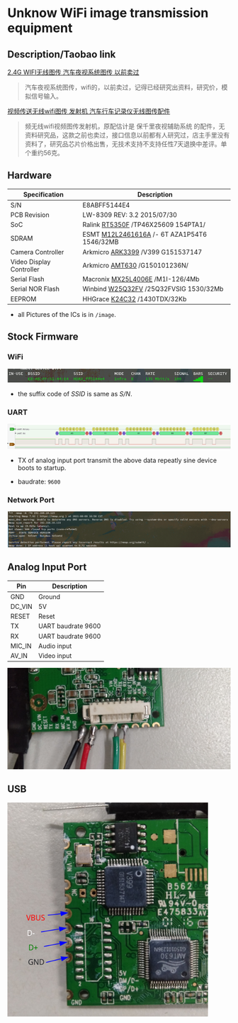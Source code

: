 # Unknow WiFi image transmission equipment



##  Description/Taobao link

[2.4G WIFI无线图传 汽车夜视系统图传 以前卖过](https://item.taobao.com/item.htm?id=648102298565)

>汽车夜视系统图传，wifi的，以前卖过，记得已经研究出资料，研究价，模拟信号输入。

[视频传送无线wifi图传 发射机 汽车行车记录仪无线图传配件](https://item.taobao.com/item.htm?id=647159379787)

>频无线wifi视频图传发射机，原配估计是 保千里夜视辅助系统 的配件，无资料研究品，这款之前也卖过，接口信息以前都有人研究过，店主手里没有资料了，研究品芯片价格出售，无技术支持不支持任性7天退换中差评。单个重约56克。



## Hardware

| Specification            | Description                                                  |
| ------------------------ | ------------------------------------------------------------ |
| S/N                      | E8ABFF5144E4                                                 |
| PCB Revision             | LW-8309 REV: 3.2 2015/07/30                                  |
| SoC                      | Ralink [RT5350F](https://deviwiki.com/wiki/Ralink_RT5350) /TP46X25609 154PTA1/ |
| SDRAM                    | ESMT [M12L2461616A](https://www.esmt.com.tw/upload/pdf/ESMT/datasheets/M12L2561616A(2S)_operation%20temperature%20condition%20-40~85%C2%B0C.pdf) /- 6T AZA1P54T6 1546/32MB |
| Camera Controller        | Arkmicro [ARK3399](https://www.kynix.com/Detail/111730/ARK3399.html) /V399 G151537147 |
| Video Display Controller | Arkmicro [AMT630](https://datasheetspdf.com/pdf/840049/ARKMICRO/AMT630/1) /G150101236N/ |
| Serial Flash             | Macronix [MX25L4006E](https://www.mxic.com.tw/en-us/products/NOR-Flash/Serial-NOR-Flash/Pages/spec.aspx?p=MX25L4006E&m=Serial%20NOR%20Flash&n=PM1576) /M1I-126/4Mb |
| Serial NOR Flash         | Winbind [W25Q32FV](https://www.winbond.com/hq/product/code-storage-flash-memory/serial-nor-flash/?__locale=en&partNo=W25Q32FV) /25Q32FVSIG 1530/32Mb |
| EEPROM                   | HHGrace [K24C32](https://item.szlcsc.com/184570.html) /1430TDX/32Kb |

- all Pictures of the ICs is in `/image`.

## Stock Firmware

### WiFi

![image-20210809162845916](./image/stock-firmware-wifi.png)

- the suffix code  of *SSID* is same as *S/N*.

### UART

![image-20210809164704087](./image/stock-firmware-TX-data.png)

- TX of analog input port transmit the above data repeatly sine device boots to startup.

- baudrate: `9600`

### Network Port

![image-20210809165854675](./image/stock-firmware-open-port.png)



## Analog Input Port

| Pin    | Description        |
| ------ | ------------------ |
| GND    | Ground             |
| DC_VIN | 5V                 |
| RESET  | Reset              |
| TX     | UART baudrate 9600 |
| RX     | UART baudrate 9600 |
| MIC_IN | Audio input        |
| AV_IN  | Video input        |

<img src="./image/hardware-analog-input-port.jpg" style="zoom: 50%;" /> 



## USB

<img src="./image/hardware-unwelded-usb.png" style="zoom: 80%;" />